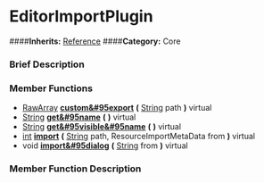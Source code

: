 #  EditorImportPlugin  
####**Inherits:** [Reference](class_reference)
####**Category:** Core

###  Brief Description  


###  Member Functions 
  * [RawArray](class_rawarray)  **[custom&#95export](#custom_export)**  **(** [String](class_string) path  **)** virtual
  * [String](class_string)  **[get&#95name](#get_name)**  **(** **)** virtual
  * [String](class_string)  **[get&#95visible&#95name](#get_visible_name)**  **(** **)** virtual
  * [int](class_int)  **[import](#import)**  **(** [String](class_string) path, ResourceImportMetaData from  **)** virtual
  * void  **[import&#95dialog](#import_dialog)**  **(** [String](class_string) from  **)** virtual

###  Member Function Description  
